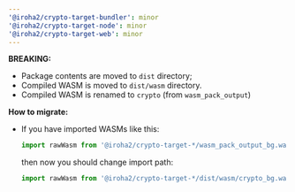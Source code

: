 ```yaml
---
'@iroha2/crypto-target-bundler': minor
'@iroha2/crypto-target-node': minor
'@iroha2/crypto-target-web': minor
---
```


**BREAKING:**

- Package contents are moved to `dist` directory;
- Compiled WASM is moved to `dist/wasm` directory.
- Compiled WASM is renamed to `crypto` (from `wasm_pack_output`)

**How to migrate:**

- If you have imported WASMs like this:

  ```ts
  import rawWasm from '@iroha2/crypto-target-*/wasm_pack_output_bg.wasm'
  ```

  then now you should change import path:

  ```ts
  import rawWasm from '@iroha2/crypto-target-*/dist/wasm/crypto_bg.wasm'
  ```
